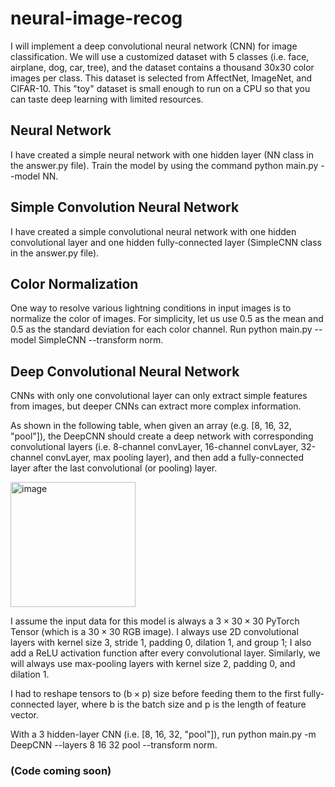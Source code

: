 # neural-image-recog

I will implement a deep convolutional neural network (CNN) for image classification. We will use a customized dataset with 5 classes (i.e. face, airplane, dog, car, tree), and the dataset contains a thousand 30x30 color images per class. This dataset is selected from AffectNet, ImageNet, and CIFAR-10. This "toy" dataset is small enough to run on a CPU so that you can taste deep learning with limited resources.

## Neural Network
I have created a simple neural network with one hidden layer (NN class in the answer.py file). Train the model by using the command python main.py --model NN.

## Simple Convolution Neural Network
I have created a simple convolutional neural network with one hidden convolutional layer and one hidden fully-connected layer (SimpleCNN class in the answer.py file).

## Color Normalization
One way to resolve various lightning conditions in input images is to normalize the color of images. For simplicity, let us use 0.5 as the mean and 0.5 as the standard deviation for each color channel. Run python main.py --model SimpleCNN --transform norm.

## Deep Convolutional Neural Network
CNNs with only one convolutional layer can only extract simple features from images, but deeper CNNs can extract more complex information.

As shown in the following table, when given an array (e.g. [8, 16, 32, "pool"]), the DeepCNN should create a deep network with corresponding convolutional layers (i.e. 8-channel convLayer, 16-channel convLayer, 32-channel convLayer, max pooling layer), and then add a fully-connected layer after the last convolutional (or pooling) layer.

<img width="200" alt="image" src="https://user-images.githubusercontent.com/74432509/222872714-5eb79a6b-3507-4259-b34d-bad226482b0b.png">

I assume the input data for this model is always a 3 × 30 × 30 PyTorch Tensor (which is a 30 × 30 RGB image). I always use 2D convolutional layers with kernel size 3, stride 1, padding 0, dilation 1, and group 1; I also add a ReLU activation function after every convolutional layer. Similarly, we will always use max-pooling layers with kernel size 2, padding 0, and dilation 1.

I had to reshape tensors to (b × p) size before feeding them to the first fully-connected layer, where b is the batch size and p is the length of feature vector.

With a 3 hidden-layer CNN (i.e. [8, 16, 32, "pool"]), run python main.py -m DeepCNN --layers 8 16 32 pool --transform norm.
### (Code coming soon)
